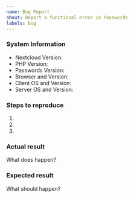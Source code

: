 ```yaml
---
name: Bug Report
about: Report a functional error in Passwords
labels: bug
---
```


<!--
If you have **QUESTIONS** or need **SUPPORT**, please ask in the forum.
 -> https://help.nextcloud.com/c/apps/passwords
 or look into the **MANUAL**
 -> https://git.mdns.eu/nextcloud/passwords/wikis/home

If you have an issue for the **BROWSER EXTENSION**, there is another repository for that
 -> https://github.com/marius-wieschollek/passwords-webextension

Check the issue tracker
 -> https://github.com/marius-wieschollek/passwords/issues?utf8=%E2%9C%93&q=is%3Aissue
 or try the NIGHTLY releases
 -> https://apps.nextcloud.com/apps/passwords/releases

Remember not to include personal data as this is public.
-->


### System Information
- Nextcloud Version:
- PHP Version:
- Passwords Version:
- Browser and Version:
- Client OS and Version:
- Server OS and Version:

### Steps to reproduce
1. <!-- Tell us percisely how to reproduce your bug -->
2. <!-- Provide sample data if needed -->
3. <!-- Include relevant user settings and app settings if not standard -->

### Actual result
What does happen?

### Expected result
What should happen?
